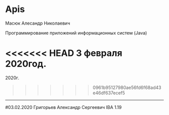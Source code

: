 # Apis
Масюк Алесандр Николаевич

Программирование приложений информационных систем (Java)

<<<<<<< HEAD
3 февраля 2020год.
=======
2020г.
>>>>>>> 0961b95127980ae56fd6f68ad43e46df637ecef5
__________________________________________________
#03.02.2020 Григорьев Александр Сергеевич IBA 1.19